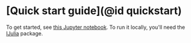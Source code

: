 # [Quick start guide](@id quickstart)

To get started, see [this Jupyter notebook](http://nbviewer.jupyter.org/github/tkoolen/RigidBodySim.jl/blob/master/notebooks/Quick%20start%20guide.ipynb). To run it locally, you'll need the [IJulia](https://github.com/JuliaLang/IJulia.jl) package.
